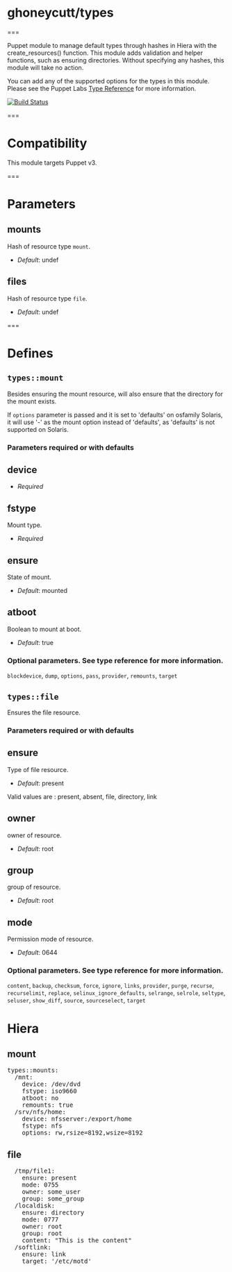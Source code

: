 # ghoneycutt/types
===

Puppet module to manage default types through hashes in Hiera with the
create_resources() function. This module adds validation and helper functions,
such as ensuring directories. Without specifying any hashes, this module will take no action.

You can add any of the supported options for the types in this module. Please see the Puppet Labs [Type Reference](http://docs.puppetlabs.com/references/stable/type.html) for more information.

[![Build Status](https://api.travis-ci.org/ghoneycutt/puppet-module-types.png?branch=master)](https://travis-ci.org/ghoneycutt/puppet-module-types)

===

# Compatibility

This module targets Puppet v3.

===

# Parameters

mounts
------
Hash of resource type `mount`.

- *Default*: undef

files
------
Hash of resource type `file`.

- *Default*: undef

===

# Defines

## `types::mount`

Besides ensuring the mount resource, will also ensure that the directory for
the mount exists.

If `options` parameter is passed and it is set to 'defaults' on osfamily
Solaris, it will use '-' as the mount option instead of 'defaults', as
'defaults' is not supported on Solaris.

### Parameters required or with defaults

device
------

- *Required*

fstype
------
Mount type.

- *Required*

ensure
------
State of mount.

- *Default*: mounted

atboot
------
Boolean to mount at boot.

- *Default*: true

### Optional parameters. See type reference for more information.

`blockdevice`, `dump`, `options`, `pass`, `provider`, `remounts`, `target`

## `types::file`

Ensures the file resource.

### Parameters required or with defaults

ensure
------
Type of file resource.

- *Default*: present

Valid values are : present, absent, file, directory, link

owner
------
owner of resource.

- *Default*: root

group
------
group of resource.

- *Default*: root

mode
------
Permission mode of resource.

- *Default*: 0644

### Optional parameters. See type reference for more information.

`content`, `backup`, `checksum`, `force`, `ignore`, `links`, `provider`, `purge`, `recurse`, `recurselimit`, `replace`, `selinux_ignore_defaults`, `selrange`, `selrole`, `seltype`, `seluser`, `show_diff`, `source`, `sourceselect`, `target`

###
# Hiera

## mount
<pre>
types::mounts:
  /mnt:
    device: /dev/dvd
    fstype: iso9660
    atboot: no
    remounts: true
  /srv/nfs/home:
    device: nfsserver:/export/home
    fstype: nfs
    options: rw,rsize=8192,wsize=8192
</pre>

## file
<pre>
  /tmp/file1:
    ensure: present
    mode: 0755
    owner: some_user
    group: some_group
  /localdisk:
    ensure: directory
    mode: 0777
    owner: root
    group: root
    content: "This is the content"
  /softlink:
    ensure: link
    target: '/etc/motd'
</pre>

